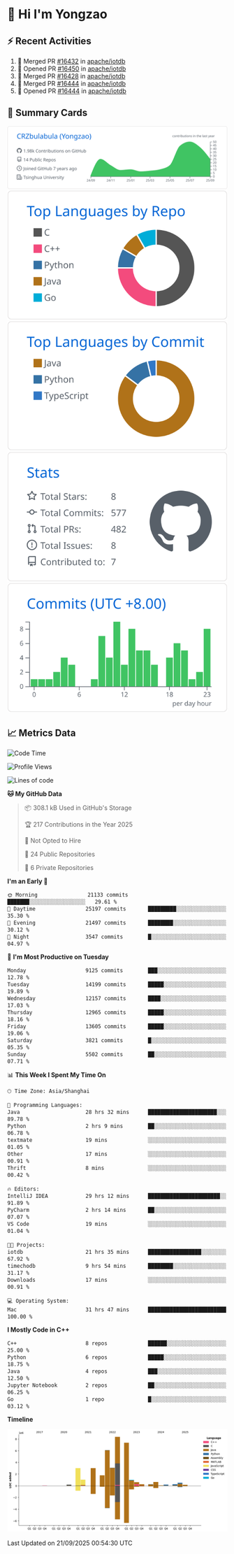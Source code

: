 # 👋 Hi I'm Yongzao

## ⚡ Recent Activities
<!--START_SECTION:activity-->
1. 🎉 Merged PR [#16432](https://github.com/apache/iotdb/pull/16432) in [apache/iotdb](https://github.com/apache/iotdb)
2. 💪 Opened PR [#16450](https://github.com/apache/iotdb/pull/16450) in [apache/iotdb](https://github.com/apache/iotdb)
3. 🎉 Merged PR [#16428](https://github.com/apache/iotdb/pull/16428) in [apache/iotdb](https://github.com/apache/iotdb)
4. 🎉 Merged PR [#16444](https://github.com/apache/iotdb/pull/16444) in [apache/iotdb](https://github.com/apache/iotdb)
5. 💪 Opened PR [#16444](https://github.com/apache/iotdb/pull/16444) in [apache/iotdb](https://github.com/apache/iotdb)
<!--END_SECTION:activity-->

## 🎑 Summary Cards

[![](https://raw.githubusercontent.com/CRZbulabula/CRZbulabula/main/profile-summary-card-output/github/0-profile-details.svg)](https://github.com/vn7n24fzkq/github-profile-summary-cards)
[![](https://raw.githubusercontent.com/CRZbulabula/CRZbulabula/main/profile-summary-card-output/github/1-repos-per-language.svg)](https://github.com/vn7n24fzkq/github-profile-summary-cards) [![](https://raw.githubusercontent.com/CRZbulabula/CRZbulabula/main/profile-summary-card-output/github/2-most-commit-language.svg)](https://github.com/vn7n24fzkq/github-profile-summary-cards)
[![](https://raw.githubusercontent.com/CRZbulabula/CRZbulabula/main/profile-summary-card-output/github/3-stats.svg)](https://github.com/vn7n24fzkq/github-profile-summary-cards) [![](https://raw.githubusercontent.com/CRZbulabula/CRZbulabula/main/profile-summary-card-output/github/4-productive-time.svg)](https://github.com/vn7n24fzkq/github-profile-summary-cards)

## 📈 Metrics Data

<!--START_SECTION:waka-->
![Code Time](http://img.shields.io/badge/Code%20Time-1%2C239%20hrs%203%20mins-blue)

![Profile Views](http://img.shields.io/badge/Profile%20Views-1-blue)

![Lines of code](https://img.shields.io/badge/From%20Hello%20World%20I%27ve%20Written-37.7%20million%20lines%20of%20code-blue)

**🐱 My GitHub Data** 

> 📦 308.1 kB Used in GitHub's Storage 
 > 
> 🏆 217 Contributions in the Year 2025
 > 
> 🚫 Not Opted to Hire
 > 
> 📜 24 Public Repositories 
 > 
> 🔑 6 Private Repositories 
 > 
**I'm an Early 🐤** 

```text
🌞 Morning                21133 commits       ███████░░░░░░░░░░░░░░░░░░   29.61 % 
🌆 Daytime                25197 commits       █████████░░░░░░░░░░░░░░░░   35.30 % 
🌃 Evening                21497 commits       ████████░░░░░░░░░░░░░░░░░   30.12 % 
🌙 Night                  3547 commits        █░░░░░░░░░░░░░░░░░░░░░░░░   04.97 % 
```
📅 **I'm Most Productive on Tuesday** 

```text
Monday                   9125 commits        ███░░░░░░░░░░░░░░░░░░░░░░   12.78 % 
Tuesday                  14199 commits       █████░░░░░░░░░░░░░░░░░░░░   19.89 % 
Wednesday                12157 commits       ████░░░░░░░░░░░░░░░░░░░░░   17.03 % 
Thursday                 12965 commits       █████░░░░░░░░░░░░░░░░░░░░   18.16 % 
Friday                   13605 commits       █████░░░░░░░░░░░░░░░░░░░░   19.06 % 
Saturday                 3821 commits        █░░░░░░░░░░░░░░░░░░░░░░░░   05.35 % 
Sunday                   5502 commits        ██░░░░░░░░░░░░░░░░░░░░░░░   07.71 % 
```


📊 **This Week I Spent My Time On** 

```text
🕑︎ Time Zone: Asia/Shanghai

💬 Programming Languages: 
Java                     28 hrs 32 mins      ██████████████████████░░░   89.78 % 
Python                   2 hrs 9 mins        ██░░░░░░░░░░░░░░░░░░░░░░░   06.78 % 
textmate                 19 mins             ░░░░░░░░░░░░░░░░░░░░░░░░░   01.05 % 
Other                    17 mins             ░░░░░░░░░░░░░░░░░░░░░░░░░   00.91 % 
Thrift                   8 mins              ░░░░░░░░░░░░░░░░░░░░░░░░░   00.42 % 

🔥 Editors: 
IntelliJ IDEA            29 hrs 12 mins      ███████████████████████░░   91.89 % 
PyCharm                  2 hrs 14 mins       ██░░░░░░░░░░░░░░░░░░░░░░░   07.07 % 
VS Code                  19 mins             ░░░░░░░░░░░░░░░░░░░░░░░░░   01.04 % 

🐱‍💻 Projects: 
iotdb                    21 hrs 35 mins      █████████████████░░░░░░░░   67.92 % 
timechodb                9 hrs 54 mins       ████████░░░░░░░░░░░░░░░░░   31.17 % 
Downloads                17 mins             ░░░░░░░░░░░░░░░░░░░░░░░░░   00.91 % 

💻 Operating System: 
Mac                      31 hrs 47 mins      █████████████████████████   100.00 % 
```

**I Mostly Code in C++** 

```text
C++                      8 repos             ██████░░░░░░░░░░░░░░░░░░░   25.00 % 
Python                   6 repos             █████░░░░░░░░░░░░░░░░░░░░   18.75 % 
Java                     4 repos             ███░░░░░░░░░░░░░░░░░░░░░░   12.50 % 
Jupyter Notebook         2 repos             ██░░░░░░░░░░░░░░░░░░░░░░░   06.25 % 
Go                       1 repo              █░░░░░░░░░░░░░░░░░░░░░░░░   03.12 % 
```



**Timeline**

![Lines of Code chart](https://raw.githubusercontent.com/CRZbulabula/CRZbulabula/main/assets/bar_graph.png)


 Last Updated on 21/09/2025 00:54:30 UTC
<!--END_SECTION:waka-->

